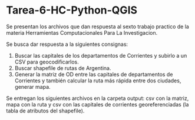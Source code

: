 # Tarea-6-HC-Python-QGIS
Se presentan los archivos que dan respuesta al sexto trabajo practico de la materia Herramientas Computacionales Para La Investigacion. 

Se busca dar respuesta a la siguientes consignas:
1. Buscar las capitales de los departamentos de Corrientes y subirlo a un CSV para geocodificarlos.
2. Buscar shapefile de rutas de Argentina.
3. Generar la matriz de OD entre las capitales de departamentos de Corrientes y también calcular la ruta más rápida entre dos ciudades, generar mapa. 

Se entregan los siguientes archivos en la carpeta output: csv con la matriz, mapa con la ruta y csv con las capitales de corrientes georeferenciadas (la tabla de atributos del shapefile). 
